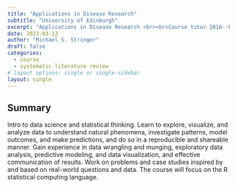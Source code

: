 ```yaml
---
title: "Applications in Disease Research"
subtitle: "University of Edinburgh"
excerpt: "Applications in Disease Research <br><br>Course tutor 2016--Present"
date: 2023-03-12
author: "Michael S. Stringer"
draft: false
categories:
  - course
  - systematic literature review
# layout options: single or single-sidebar
layout: single 
---
```


## Summary

Intro to data science and statistical thinking. Learn to explore, visualize, and analyze data to understand natural phenomena, investigate patterns, model outcomes, and make predictions, and do so in a reproducible and shareable manner. Gain experience in data wrangling and munging, exploratory data analysis, predictive modeling, and data visualization, and effective communication of results. Work on problems and case studies inspired by and based on real-world questions and data. The course will focus on the R statistical computing language.